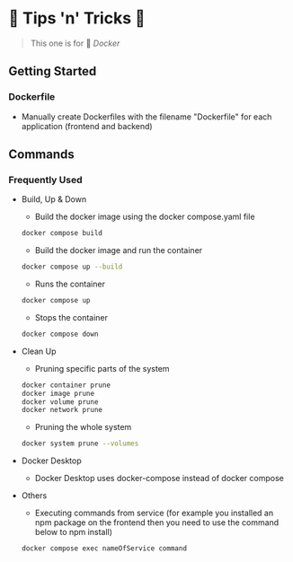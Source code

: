 # 🍆 Tips 'n' Tricks 🎃

> This one is for 🐳 *Docker*


## Getting Started

### Dockerfile

- Manually create Dockerfiles with the filename "Dockerfile" for each application (frontend and backend)


## Commands

### Frequently Used

- Build, Up & Down
    - Build the docker image using the docker compose.yaml file
    ```sh
    docker compose build
    ```
    - Build the docker image and run the container
    ```sh
    docker compose up --build
    ```
    - Runs the container
    ```sh
    docker compose up
    ```
    - Stops the container
    ```sh
    docker compose down
    ```

- Clean Up
    - Pruning specific parts of the system
    ```sh
    docker container prune
    docker image prune
    docker volume prune
    docker network prune
    ```
    - Pruning the whole system
    ```sh
    docker system prune --volumes
    ```

- Docker Desktop
    - Docker Desktop uses docker-compose instead of docker compose

- Others
    - Executing commands from service (for example you installed an npm package on the frontend then you need to use the command below to npm install)
    ```sh
    docker compose exec nameOfService command
    ```

